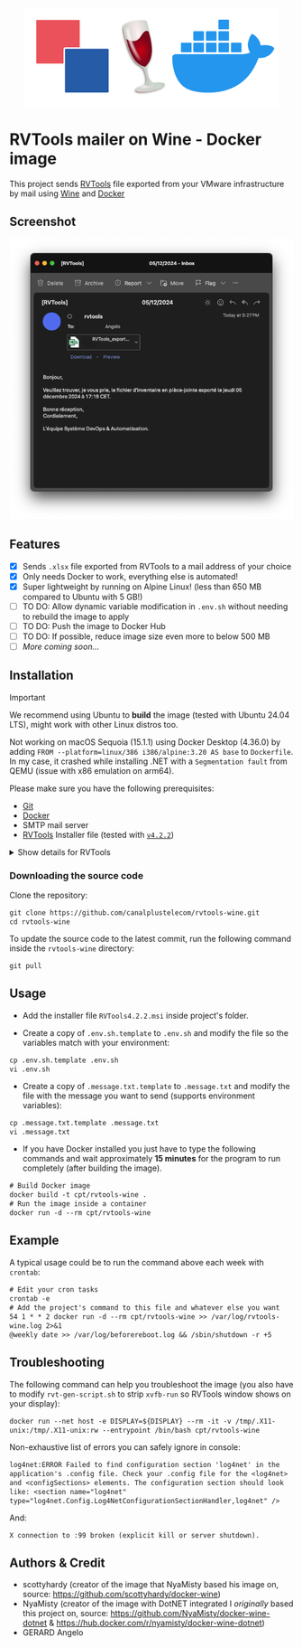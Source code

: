 <p align="center">
  <img src="img/rvtwine.png">
</p>

# RVTools mailer on Wine - Docker image
This project sends [RVTools](https://www.robware.net/rvtools/) file exported from your VMware infrastructure by mail using [Wine](https://www.winehq.org/) and [Docker](https://www.docker.com/)

## Screenshot
<p align="center">
  <img src="img/screenshot.png">
</p>

## Features
- [x] Sends `.xlsx` file exported from RVTools to a mail address of your choice
- [x] Only needs Docker to work, everything else is automated!
- [x] Super lightweight by running on Alpine Linux! (less than 650 MB compared to Ubuntu with 5 GB!)
- [ ] TO DO: Allow dynamic variable modification in `.env.sh` without needing to rebuild the image to apply
- [ ] TO DO: Push the image to Docker Hub
- [ ] TO DO: If possible, reduce image size even more to below 500 MB
- [ ] *More coming soon...*

## Installation
> [!IMPORTANT]
> We recommend using Ubuntu to **build** the image (tested with Ubuntu 24.04 LTS), might work with other Linux distros too.
>
> Not working on macOS Sequoia (15.1.1) using Docker Desktop (4.36.0) by adding `FROM --platform=linux/386 i386/alpine:3.20 AS base` to `Dockerfile`. In my case, it crashed while installing .NET with a `Segmentation fault` from QEMU (issue with x86 emulation on arm64).

Please make sure you have the following prerequisites:

- [Git](https://git-scm.com/downloads)
- [Docker](https://www.docker.com/)
- SMTP mail server
- [RVTools](https://www.robware.net/rvtools/) Installer file (tested with [`v4.2.2`](https://archive.org/details/rvtools-4.2.2))
<details>
<summary>Show details for RVTools</summary>

```
Name: RVTools 4.2.2
File name: RVTools4.2.2.msi
File Size: 6.7 MB
SHA-256 Checksum: bb947325f9b58b715bcb5dd761ec8156b01d0fa07f4a0baeefa0ed75779bdc41
Published: 2021-12-29
```

</details>


### Downloading the source code
Clone the repository:

```shell
git clone https://github.com/canalplustelecom/rvtools-wine.git
cd rvtools-wine
```

To update the source code to the latest commit, run the following command inside the `rvtools-wine` directory:

```shell
git pull
```

## Usage

- Add the installer file `RVTools4.2.2.msi` inside project's folder.

- Create a copy of `.env.sh.template` to `.env.sh` and modify the file so the variables match with your environment:

```shell
cp .env.sh.template .env.sh
vi .env.sh
```

- Create a copy of `.message.txt.template` to `.message.txt` and modify the file with the message you want to send (supports environment variables):

```shell
cp .message.txt.template .message.txt
vi .message.txt
```

- If you have Docker installed you just have to type the following commands and wait approximately **15 minutes** for the program to run completely (after building the image).

```shell
# Build Docker image
docker build -t cpt/rvtools-wine .
# Run the image inside a container
docker run -d --rm cpt/rvtools-wine
```

## Example
A typical usage could be to run the command above each week with `crontab`:

```shell
# Edit your cron tasks
crontab -e
# Add the project's command to this file and whatever else you want
54 1 * * 2 docker run -d --rm cpt/rvtools-wine >> /var/log/rvtools-wine.log 2>&1
@weekly date >> /var/log/beforereboot.log && /sbin/shutdown -r +5
```

## Troubleshooting
The following command can help you troubleshoot the image (you also have to modify `rvt-gen-script.sh` to strip `xvfb-run` so RVTools window shows on your display):
```shell
docker run --net host -e DISPLAY=${DISPLAY} --rm -it -v /tmp/.X11-unix:/tmp/.X11-unix:rw --entrypoint /bin/bash cpt/rvtools-wine
```
Non-exhaustive list of errors you can safely ignore in console:
```
log4net:ERROR Failed to find configuration section 'log4net' in the application's .config file. Check your .config file for the <log4net> and <configSections> elements. The configuration section should look like: <section name="log4net" type="log4net.Config.Log4NetConfigurationSectionHandler,log4net" />
```
And:
```
X connection to :99 broken (explicit kill or server shutdown).
```

## Authors & Credit
* scottyhardy (creator of the image that NyaMisty based his image on, source: https://github.com/scottyhardy/docker-wine)
* NyaMisty (creator of the image with DotNET integrated I *originally* based this project on, source: https://github.com/NyaMisty/docker-wine-dotnet & https://hub.docker.com/r/nyamisty/docker-wine-dotnet)
* GERARD Angelo
